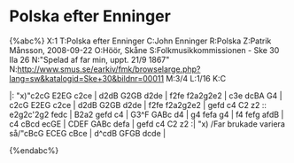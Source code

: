 # Polska efter Enninger

{%abc%}
X:1
T:Polska efter Enninger
C:John Enninger
R:Polska
Z:Patrik Månsson, 2008-09-22
O:Höör, Skåne
S:Folkmusikkommissionen - Ske 30 IIa 26
N:"Spelad af far min, uppt. 21/9 1867"
N:http://www.smus.se/earkiv/fmk/browselarge.php?lang=sw&katalogid=Ske+30&bildnr=00011
M:3/4
L:1/16
K:C

|: "x)"c2cG E2EG c2ce | d2dB G2GB d2de | f2fe f2a2g2e2 | c3e dcBA G4 | c2cG E2EG c2ce |
 d2dB G2GB d2de | f2fe f2a2g2e2 | gefd c4 C2 z2 :: e2g2c'2g2 fedc | B2a2 gefd c4 |
G3^F GABc d4 | g4 fefa g4 | f4 fefg afdB | c4 cBcd ecGE | CDEF GABc defa |
 gefd c4 C2 z2 :| "x) /Far brukade variera så/"cBcG ECEG cBce | d^cdB GFGB dcde |
  

{%endabc%}

